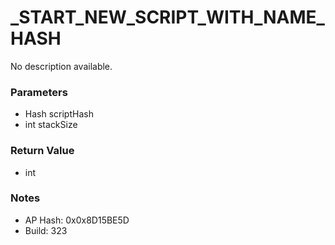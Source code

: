 # _START_NEW_SCRIPT_WITH_NAME_HASH

No description available.

### Parameters
* Hash scriptHash
* int stackSize

### Return Value
* int

### Notes
* AP Hash: 0x0x8D15BE5D
* Build: 323

